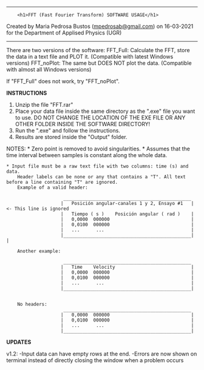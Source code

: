 **************************************************************************
        
		<h1>FFT (Fast Fourier Transform) SOFTWARE USAGE</h1>
		
		
Created by Maria Pedrosa Bustos (mpedrosab@gmail.com)
    on 16-03-2021 for the Department of Applised Physics (UGR)
	
**************************************************************************

There are two versions of the software:
	FFT_Full: Calculate the FFT, store the data in a text file and PLOT it. (Compatible with latest Windows versions) 
	FFT_noPlot: The same but DOES NOT plot the data. (Compatible with almost all Windows versions)
	
If "FFT_Full" does not work, try "FFT_noPlot".


**INSTRUCTIONS**

1. Unzip the file "FFT.rar"
2. Place your data file inside the same directory as the ".exe" file you want to use. 
	DO NOT CHANGE THE LOCATION OF THE EXE FILE OR ANY OTHER FOLDER INSIDE THE SOFTWARE DIRECTORY!
3. Run the ".exe" and follow the instructions.
4. Results are stored inside the "Output" folder.

NOTES:
    * Zero point is removed to avoid singularities.
    * Assumes that the time interval between samples is constant along the whole data.

	* Input file must be a raw text file with two columns: time (s) and data. 
		Header labels can be none or any that contains a "T". All text before a line containing "T" are ignored.
		Example of a valid header:
		
	                     _______________________________________________
						|	Posición angular-canales 1 y 2, Ensayo #1	|	<- This line is ignored
						|	Tiempo ( s )	Posición angular ( rad )    |
						|	0,0000	000000                              |
						|	0,0100	000000                              |
						|	...      ...                                |
						|_______________________________________________|	                                            |
							
		Another example: 
							
						 _______________________________________________	
						|	Time	Velocity                            |	
                        |	0,0000	000000                              |
                        |	0,0100	000000                              |
                        |	...      ...                                |
                        |_______________________________________________|


		No headers:
						 _______________________________________________
						|	0,0000	000000                              |
		                |	0,0100	000000                              |
	                    |	...      ...                                |
                        |_______________________________________________|
						
						
**UPDATES**

v1.2:
	-Input data can have empty rows at the end.
	-Errors are now shown on terminal instead of directly closing the window when a problem occurs
	
